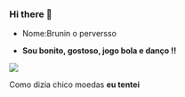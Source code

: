 ### Hi there 👋

- Nome:Brunin o perversso

- **Sou bonito, gostoso, jogo bola e danço !!**

![](
https://media1.tenor.com/m/x4fU1yMhBx0AAAAC/chico-moedas-aquariano-nato.gif)

Como dizia chico moedas **eu tentei**

